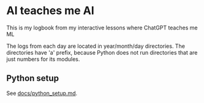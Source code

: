 # AI teaches me AI

This is my logbook from my interactive lessons where ChatGPT teaches me ML

The logs from each day are located in year/month/day directories. The directories have 'a' prefix, because Python does not run directories that are just numbers for its modules.

## Python setup

See [docs/python_setup.md](docs/python_setup.md).
